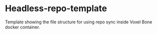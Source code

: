 # Headless-repo-template
Template showing the file structure for using repo sync inside Voxel Bone docker container.
